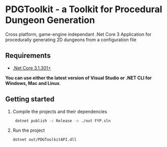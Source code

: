 # PDGToolkit - a Toolkit for Procedural Dungeon Generation

Cross platform, game-engine independant .Net Core 3 Application for procedurally generating 2D dungeons from a configuration file

## Requirements
- [.Net Core 3.1.301+](https://dotnet.microsoft.com/download)
  
**You can use either the latest version of Visual Studio or .NET CLI for Windows, Mac and Linux**.


## Getting started

1. Compile the projects and their dependencies
   ```sh
    dotnet publish -c Release -o ./out FYP.sln 
   ```
   
2. Run the project
   ```sh
   dotnet out/PDGToolkitAPI.dll
   ```
   